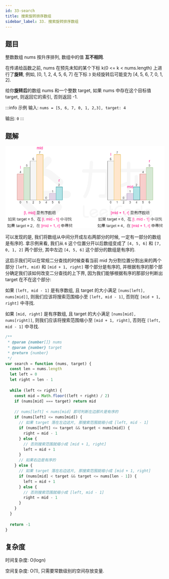 ```yaml
---
id: 33-search
title: 搜索旋转排序数组
sidebar_label: 33. 搜索旋转排序数组
---
```


## 题目

整数数组 nums 按升序排列, 数组中的值 **互不相同**.

在传递给函数之前, nums 在预先未知的某个下标 k(0 <= k < nums.length) 上进行了**旋转**, 例如, [0, 1, 2, 4, 5, 6, 7] 在下标 `3` 处经旋转后可能变为 [4, 5, 6, 7, 0, 1, 2].

给你**旋转后**的数组 nums 和一个整数 target, 如果 nums 中存在这个目标值 target, 则返回它的索引, 否则返回 -1.

:::info 示例
输入: `nums = [5, 6, 7, 0, 1, 2,3], target: 4`

输出: `0`
:::

## 题解

![33-search](../../static/img/33-search.png)

可以发现的是, 我们将数组从中间分开成左右两部分的时候, 一定有一部分的数组是有序的. 拿示例来看, 我们从 `6` 这个位置分开以后数组变成了 `[4, 5, 6]` 和 `[7, 0, 1, 2]` 两个部分, 其中左边 `[4, 5, 6]` 这个部分的数组是有序的.

这启示我们可以在常规二分查找的时候查看当前 mid 为分割位置分割出来的两个部分 `[left, mid)` 和 `[mid + 1, right]` 哪个部分是有序的, 并根据有序的那个部分确定我们该如何改变二分查找的上下界, 因为我们能够根据有序的那部分判断出 target 在不在这个部分:

如果 `[left, mid - 1]` 是有序数组, 且 target 的大小满足 `[nums[left], nums[mid]]`, 则我们应该将搜索范围缩小至 `[left, mid - 1]`, 否则在 `[mid + 1, right]` 中寻找.

如果 `[mid, right]` 是有序数组, 且 target 的大小满足 `[nums[mid], nums[right]]`, 则我们应该将搜索范围缩小至 `[mid + 1, right]`, 否则在 `[left, mid - 1]` 中寻找.

```ts
/**
 * @param {number[]} nums
 * @param {number} target
 * @return {number}
 */
var search = function (nums, target) {
  const len = nums.length
  let left = 0
  let right = len - 1

  while (left <= right) {
    const mid = Math.floor((left + right) / 2)
    if (nums[mid] === target) return mid

    // nums[left] < nums[mid] 即可判断左边那片是有序的
    if (nums[left] <= nums[mid]) {
      // 如果 target 落在左边这片, 那搜索范围就缩小成 [left, mid - 1]
      if (nums[left] <= target && target < nums[mid]) {
        right = mid - 1
      } else {
        // 否则搜索范围就缩小成 [mid + 1, right]
        left = mid + 1
      }
      // 如果右边是有序的
    } else {
      // 如果 target 落在右边这片, 那搜索范围就缩小成 [mid + 1, right]
      if (nums[mid] < target && target <= nums[len - 1]) {
        left = mid + 1
      } else {
        // 否则搜索范围就缩小成 [left, mid - 1]
        right = mid - 1
      }
    }
  }

  return -1
}
```

## 复杂度

时间复杂度: O(logn)

空间复杂度: O(1), 只需要常数级别的空间存放变量.
